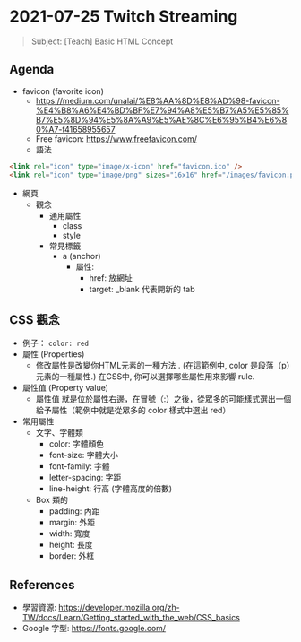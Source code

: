 # 2021-07-25 Twitch Streaming


> Subject: [Teach] Basic HTML Concept

<!--  
const div = document.querySelector('.sc-AxjAm .iltvOi');
div.innerText = 'https://hackmd.io/@koshuang/twitch-streaming';
div.style.fontSize='18px';
-->

## Agenda

- favicon (favorite icon)
  - https://medium.com/unalai/%E8%AA%8D%E8%AD%98-favicon-%E4%B8%A6%E4%BD%BF%E7%94%A8%E5%B7%A5%E5%85%B7%E5%8D%94%E5%8A%A9%E5%AE%8C%E6%95%B4%E6%80%A7-f41658955657
  - Free favicon: https://www.freefavicon.com/
  - 語法
```html
<link rel="icon" type="image/x-icon" href="favicon.ico" />
<link rel="icon" type="image/png" sizes="16x16" href="/images/favicon.png">
```

- 網頁
  - 觀念
    - 通用屬性
      - class
      - style
    - 常見標籤
      - a (anchor)
        - 屬性:
          - href: 放網址
          - target: _blank 代表開新的 tab

## CSS 觀念

- 例子： `color: red`
- 屬性 (Properties)
  - 修改屬性是改變你HTML元素的一種方法 . (在這範例中, color 是段落（p）元素的一種屬性.) 在CSS中, 你可以選擇哪些屬性用來影響 rule.
- 屬性值 (Property value)
  - 屬性值 就是位於屬性右邊，在冒號（:）之後，從眾多的可能樣式選出一個給予屬性（範例中就是從眾多的 color 樣式中選出 red）
- 常用屬性
  - 文字、字體類
    - color: 字體顏色
    - font-size: 字體大小
    - font-family: 字體
    - letter-spacing: 字距
    - line-height: 行高 (字體高度的倍數)
  - Box 類的
    - padding: 內距
    - margin: 外距
    - width: 寬度
    - height: 長度
    - border: 外框

## References

- 學習資源: https://developer.mozilla.org/zh-TW/docs/Learn/Getting_started_with_the_web/CSS_basics
- Google 字型: https://fonts.google.com/